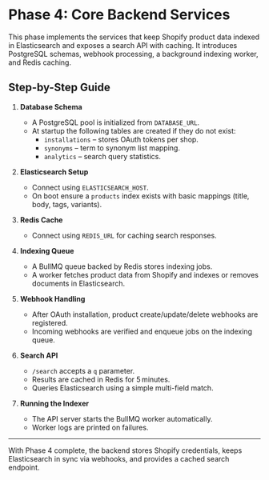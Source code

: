 # Phase 4: Core Backend Services

This phase implements the services that keep Shopify product data indexed in Elasticsearch and exposes a search API with caching. It introduces PostgreSQL schemas, webhook processing, a background indexing worker, and Redis caching.

## Step-by-Step Guide

1. **Database Schema**
   - A PostgreSQL pool is initialized from `DATABASE_URL`.
   - At startup the following tables are created if they do not exist:
     - `installations` – stores OAuth tokens per shop.
     - `synonyms` – term to synonym list mapping.
     - `analytics` – search query statistics.

2. **Elasticsearch Setup**
   - Connect using `ELASTICSEARCH_HOST`.
   - On boot ensure a `products` index exists with basic mappings (title, body, tags, variants).

3. **Redis Cache**
   - Connect using `REDIS_URL` for caching search responses.

4. **Indexing Queue**
   - A BullMQ queue backed by Redis stores indexing jobs.
   - A worker fetches product data from Shopify and indexes or removes documents in Elasticsearch.

5. **Webhook Handling**
   - After OAuth installation, product create/update/delete webhooks are registered.
   - Incoming webhooks are verified and enqueue jobs on the indexing queue.

6. **Search API**
   - `/search` accepts a `q` parameter.
   - Results are cached in Redis for 5 minutes.
   - Queries Elasticsearch using a simple multi-field match.

7. **Running the Indexer**
   - The API server starts the BullMQ worker automatically.
   - Worker logs are printed on failures.

---
With Phase 4 complete, the backend stores Shopify credentials, keeps Elasticsearch in sync via webhooks, and provides a cached search endpoint.
